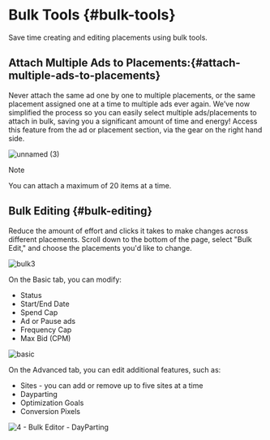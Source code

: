 # Bulk Tools {#bulk-tools}

<!-- pulled directly from old help -->

Save time creating and editing placements using bulk tools.

## Attach Multiple Ads to Placements:{#attach-multiple-ads-to-placements}

Never attach the same ad one by one to multiple placements, or the same placement assigned one at a time to multiple ads ever again. We’ve now simplified the process so you can easily select multiple ads/placements to attach in bulk, saving you a significant amount of time and energy! Access this feature from the ad or placement section, via the gear on the right hand side.

![unnamed (3)](assets/unnamed-3.png)


>[!NOTE]
>You can attach a maximum of 20 items at a time.

## Bulk Editing {#bulk-editing}

Reduce the amount of effort and clicks it takes to make changes across different placements. Scroll down to the bottom of the page, select "Bulk Edit," and choose the placements you'd like to change.

![bulk3](assets/bulk3.png)

On the Basic tab, you can modify:

* Status
* Start/End Date
* Spend Cap
* Ad or Pause ads
* Frequency Cap
* Max Bid (CPM)

![basic](assets/basic.png)

On the Advanced tab, you can edit additional features, such as:

* Sites - you can add or remove up to five sites at a time
* Dayparting
* Optimization Goals
* Conversion Pixels

![4 - Bulk Editor - DayParting](assets/4-bulk-editor-dayparting.png)

